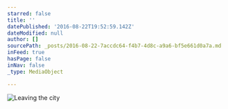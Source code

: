 ```yaml
---
starred: false
title: ''
datePublished: '2016-08-22T19:52:59.142Z'
dateModified: null
author: []
sourcePath: _posts/2016-08-22-7accdc64-f4b7-4d8c-a9a6-bf5e661d0a7a.md
inFeed: true
hasPage: false
inNav: false
_type: MediaObject

---
```

![Leaving the city](https://the-grid-user-content.s3-us-west-2.amazonaws.com/7a937e53-8143-4071-a0d2-f754526b1c1f.jpg)